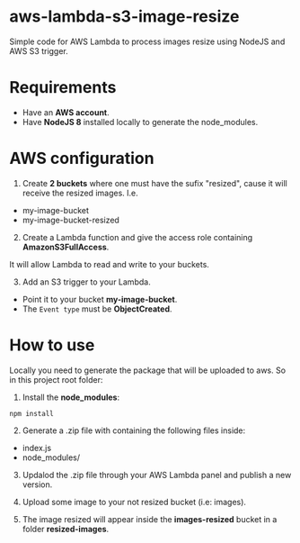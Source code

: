 # aws-lambda-s3-image-resize

Simple code for AWS Lambda to process images resize using NodeJS and AWS S3 trigger.

# Requirements

- Have an **AWS account**.
- Have **NodeJS 8** installed locally to generate the node_modules.

# AWS configuration

1. Create **2 buckets** where one must have the sufix "resized", cause it will receive the resized images. I.e.

 - my-image-bucket
 - my-image-bucket-resized

2. Create a Lambda function and give the access role containing **AmazonS3FullAccess**. 

It will allow Lambda to read and write to your buckets.

3. Add an S3 trigger to your Lambda.

- Point it to your bucket **my-image-bucket**.
- The `Event type` must be **ObjectCreated**.

# How to use

Locally you need to generate the package that will be uploaded to aws. So in this project root folder:

1. Install the **node_modules**:

```
npm install
```

2. Generate a .zip file with containing the following files inside:

- index.js
- node_modules/


3. Updalod the .zip file through your AWS Lambda panel and publish a new version.

4. Upload some image to your not resized bucket (i.e: images).

5. The image resized will appear inside the **images-resized** bucket in a folder **resized-images**.